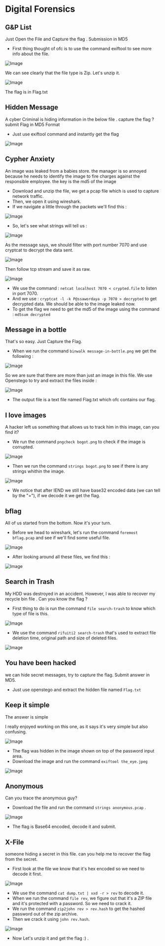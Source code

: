 # Digital Forensics 
## G&P List 
Just Open the File and Capture the flag . Submission in MD5

* First thing thought of ofc is to use the command exiftool to see more info about the file. 

![Image](./assets/Capture1.JPG)

We can see clearly that the file type is Zip. Let's unzip it. 

![Image](./assets/Capture2.JPG)

The flag is in Flag.txt 


## Hidden Message 
A cyber Criminal is hiding information in the below file . capture the flag ? submit Flag in MD5 Format

* Just use exiftool command and instantly get the flag 

![Image](./assets/Capture3.JPG)


## Cypher Anxiety 
An image was leaked from a babies store. the manager is so annoyed because he needs to identify the image to fire charges against the responsible employee. the key is the md5 of the image

* Download and unzip the file, we get a pcap file which is used to capture network traffic. 
* Then, we open it using wireshark. 
* If we navigate a little through the packets we'll find this : 

![Image](./assets/Capture4.JPG)

* So, let's see what strings will tell us : 

![Image](./assets/Capture5.JPG)

As the message says, we should filter with port number 7070 and use cryptcat to decrypt the data sent. 

![Image](./assets/Capture6.JPG)

Then follow tcp stream and save it as raw. 

![Image](./assets/Capture7.JPG)

* We use the command : ```netcat localhost 7070 < crypted.file``` to listen in port 7070.
* And we use : ```cryptcat -l -k P@ssawordaya -p 7070 > decrypted``` to get decrypted data. 
We should be able to the image leaked now. 
* To get the flag we need to get the md5 of the image using the command : ```md5sum decrypted```


## Message in a bottle
That's so easy. Just Capture the Flag.

* When we run the command ```binwalk message-in-bottle.png``` we get the following : 

![Image](./assets/Capture8.JPG)

So we are sure that there are more than just an image in this file. 
We use Openstego to try and extract the files inside : 

![Image](./assets/Capture9.JPG)

* The output file is a text file named Flag.txt which ofc contains our flag. 


## I love images
A hacker left us something that allows us to track him in this image, can you find it?

* We run the command ```pngcheck bogot.png``` to check if the image is corrupted.

![Image](./assets/Capture10.JPG)

* Then we run the command ```strings bogot.png``` to see if there is any strings whithin the image. 

![Image](./assets/Capture11.JPG)

* We notice that after IEND we still have base32 encoded data (we can tell by the "="), if we decode it we get the flag. 


## bflag 
All of us started from the bottom. Now it's your turn.

* Before we head to wireshark, let's run the command ```foremost bflag.pcap``` and see if we'll find some useful file. 

![Image](./assets/Capture12.JPG)

* After looking around all these files, we find this : 

![Image](./assets/Capture13.JPG)


## Search in Trash 
My HDD was destroyed in an accident. However, I was able to recover my recycle bin file . Can you know the flag ?

* First thing to do is run the command ```file search-trash``` to know which type of file is this. 

![Image](./assets/Capture14.JPG)

* We use the command ```rifuiti2 search-trash``` that's used to extract file deletion time, original path and size of deleted files. 

![Image](./assets/Capture15.JPG)


## You have been hacked 
we can hide secret messages, try to capture the flag. Submit answer in MD5.

* Just use openstego and extract the hidden file named ```Flag.txt```

## Keep it simple 
The answer is simple

I really enjoyed working on this one, as it says it's very simple but also confusing. 

![Image](./assets/Capture16.JPG)

* The flag was hidden in the image shown on top of the password input area. 
* Download the image and run the command ```exiftool the_eye.jpeg```

![Image](./assets/Capture17.JPG)


## Anonymous 
Can you trace the anonymous guy? 

* Download the file and run the command ```strings anonymous.pcap``` . 

![Image](./assets/Capture18.JPG)

* The flag is Base64 encoded, decode it and submit. 


## X-File
someone hiding a secret in this file. can you help me to recover the flag from the secret. 

* First look at the file we know that it's hex encoded so we need to decode it first. 

![Image](./assets/Capture19.JPG)

* We use the command ```cat dump.txt | xxd -r > rev``` to decode it. 
* When we run the command ```file rev```, we figure out that it's a ZIP file and it's protected with a password. So we need to crack it. 
* We run the command ```zip2john rev > rev.hash``` to get the hashed password out of the zip archive.
* Then we crack it using ```john rev.hash```. 

![Image](./assets/Capture20.JPG)

* Now Let's unzip it and get the flag :) . 















